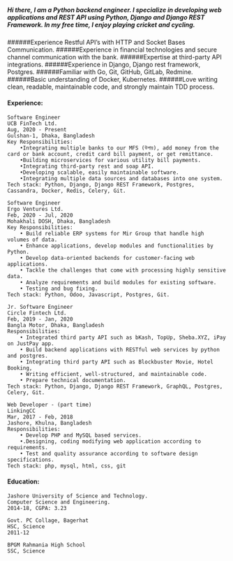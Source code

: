 ##### Hi there, I am a Python backend engineer. I specialize in developing web applications and REST API using Python, Django and Django REST Framework. In my free time, I enjoy playing cricket and cycling. 

######Experience Restful API’s with HTTP and Socket Bases Communication.
######Experience in financial technologies and secure channel communication with the bank.
######Expertise at third-party API integrations.
######Experience in Django, Django rest framework, Postgres.
######Familiar with Go, Git, GitHub, GitLab, Redmine.
######Basic understanding of Docker, Kubernetes.
######Love writing clean, readable, maintainable code, and strongly maintain TDD process. 


#### Experience:
    Software Engineer
    UCB FinTech Ltd.
    Aug, 2020 - Present
    Gulshan-1, Dhaka, Bangladesh
    Key Responsibilities:
        •Integrating multiple banks to our MFS (উপায়), add money from the card or bank account, credit card bill payment, or get remittance.
        •Building microservices for various utility bill payments.
        •Integrating third-party rest and soap API.
        •Developing scalable, easily maintainable software.
        •Integrating multiple data sources and databases into one system.
    Tech stack: Python, Django, Django REST Framework, Postgres, Cassandra, Docker, Redis, Celery, Git.

    Software Engineer
    Ergo Ventures Ltd.
    Feb, 2020 - Jul, 2020
    Mohakhali DOSH, Dhaka, Bangladesh
    Key Responsibilities:
        • Build reliable ERP systems for Mir Group that handle high volumes of data.
        • Enhance applications, develop modules and functionalities by Python.
        • Develop data-oriented backends for customer-facing web applications.
        • Tackle the challenges that come with processing highly sensitive data.
        • Analyze requirements and build modules for existing software.
        • Testing and bug fixing.
    Tech stack: Python, Odoo, Javascript, Postgres, Git.
        
    Jr. Software Engineer
    Circle Fintech Ltd.
    Feb, 2019 - Jan, 2020
    Bangla Motor, Dhaka, Bangladesh
    Responsibilities:
        • Integrated third party API such as bKash, TopUp, Sheba.XYZ, iPay on JustPay app.
        • Build backend applications with RESTful web services by python and postgres.
        • Integrating third party API such as Blockbuster Movie, Hotel Booking,
        • Writing efficient, well-structured, and maintainable code.
        • Prepare technical documentation.
    Tech stack: Python, Django, Django REST Framework, GraphQL, Postgres, Celery, Git.
        
    Web Developer - (part time)
    LinkingCC
    Mar, 2017 - Feb, 2018
    Jashore, Khulna, Bangladesh
    Responsibilities:
        • Develop PHP and MySQL based services.
        •.Designing, coding modifying web application according to requirements.
        • Test and quality assurance according to software design specifications.
    Tech stack: php, mysql, html, css, git

#### Education:
    Jashore University of Science and Technology.
    Computer Science and Engineering.
    2014-18, CGPA: 3.23
    
    Govt. PC Collage, Bagerhat
    HSC, Science
    2011-12
    
    BPGM Rahmania High School
    SSC, Science

